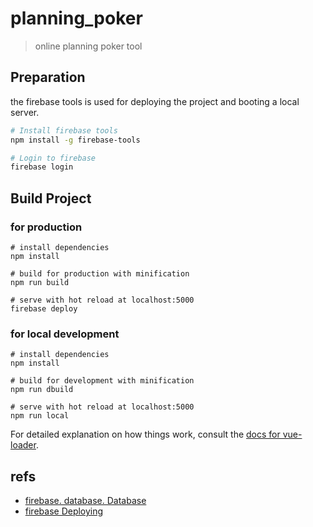 # planning_poker

> online planning poker tool

## Preparation

the firebase tools is used for deploying the project and booting a local server.

```bash
# Install firebase tools
npm install -g firebase-tools

# Login to firebase
firebase login
```

## Build Project

### for production

```shell
# install dependencies
npm install

# build for production with minification
npm run build

# serve with hot reload at localhost:5000
firebase deploy
```

### for local development

```shell
# install dependencies
npm install

# build for development with minification
npm run dbuild

# serve with hot reload at localhost:5000
npm run local
```

For detailed explanation on how things work, consult the [docs for vue-loader](http://vuejs.github.io/vue-loader).

## refs

- [firebase. database. Database](https://firebase.google.com/docs/reference/js/firebase.database.Database#ref)
- [firebase Deploying](https://www.tutorialspoint.com/firebase/firebase_deploying.htm)
